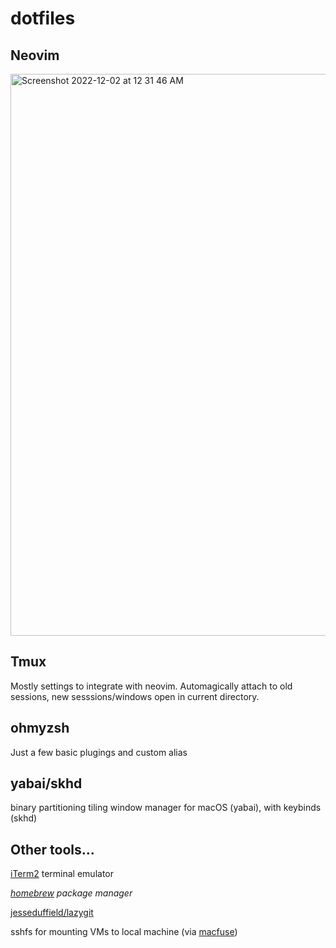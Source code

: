 # dotfiles

## Neovim

<img width="899" alt="Screenshot 2022-12-02 at 12 31 46 AM" src="https://user-images.githubusercontent.com/56568238/205221941-407c52ef-22d0-4c00-8f52-40422379e44f.png">


## Tmux

Mostly settings to integrate with neovim. Automagically attach to old sessions, new sesssions/windows open in current directory.

## ohmyzsh

Just a few basic plugings and custom alias

## yabai/skhd
binary partitioning tiling window manager for macOS (yabai), with keybinds (skhd)

## Other tools...

[iTerm2](https://iterm2.com/) terminal emulator

*[homebrew](https://brew.sh/) package manager*

[jesseduffield/lazygit](https://github.com/jesseduffield/lazygit)

sshfs for mounting VMs to local machine (via [macfuse](https://formulae.brew.sh/cask/macfuse))
